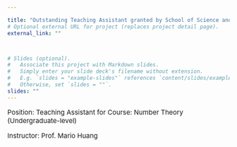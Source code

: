 ```yaml
---

title: "Outstanding Teaching Assistant granted by School of Science and Engineering, The Chinese University of Hong Kong, Shenzhen, China"
# Optional external URL for project (replaces project detail page).
external_link: ""



# Slides (optional).
#   Associate this project with Markdown slides.
#   Simply enter your slide deck's filename without extension.
#   E.g. `slides = "example-slides"` references `content/slides/example-slides.md`.
#   Otherwise, set `slides = ""`.
slides: ""
---
```

<span style="font-size: 15px;">

Position: Teaching Assistant for Course: Number Theory (Undergraduate-level)



Instructor: Prof. Mario Huang

</span>
